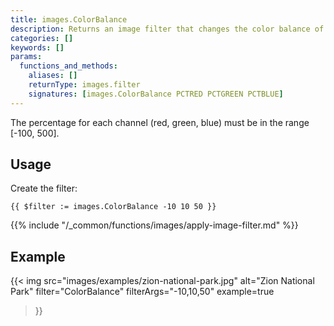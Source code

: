 ```yaml
---
title: images.ColorBalance
description: Returns an image filter that changes the color balance of an image.
categories: []
keywords: []
params:
  functions_and_methods:
    aliases: []
    returnType: images.filter
    signatures: [images.ColorBalance PCTRED PCTGREEN PCTBLUE]
---
```


The percentage for each channel (red, green, blue) must be in the range [-100, 500].

## Usage

Create the filter:

```go-html-template
{{ $filter := images.ColorBalance -10 10 50 }}
```

{{% include "/_common/functions/images/apply-image-filter.md" %}}

## Example

{{< img
  src="images/examples/zion-national-park.jpg"
  alt="Zion National Park"
  filter="ColorBalance"
  filterArgs="-10,10,50"
  example=true
>}}
